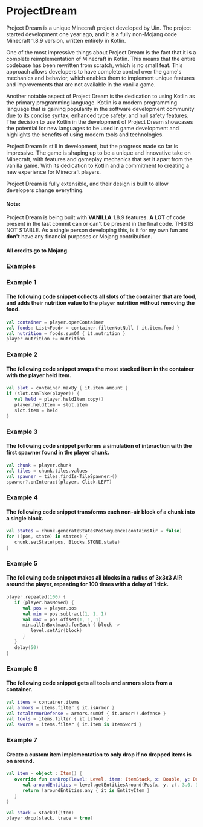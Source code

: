 # ProjectDream

Project Dream is a unique Minecraft project developed by Uin. The project started development one year ago, and it is a fully
non-Mojang code Minecraft 1.8.9 version, written entirely in Kotlin.

One of the most impressive things about Project Dream is the fact that it is a complete reimplementation of Minecraft in Kotlin.
This means that the entire codebase has been rewritten from scratch, which is no small feat. 
This approach allows developers to have complete control over the game's mechanics and behavior, 
which enables them to implement unique features and improvements that are not available in the vanilla game.

Another notable aspect of Project Dream is the dedication to using Kotlin as the primary programming language.
Kotlin is a modern programming language that is gaining popularity in the software development community due to its concise syntax,
enhanced type safety, and null safety features.
The decision to use Kotlin in the development of Project Dream showcases the potential for new languages
to be used in game development and highlights the benefits of using modern tools and technologies.

Project Dream is still in development, but the progress made so far is impressive.
The game is shaping up to be a unique and innovative take on Minecraft, with features and gameplay mechanics that set it apart from the vanilla game. 
With its dedication to Kotlin and a commitment to creating a new experience for Minecraft players.

Project Dream is fully extensible, and their design is built to allow developers change everything.

#### Note:
Project Dream is being built with **VANILLA** 1.8.9 features. **A LOT** of code present in the last commit can or can't be present in the final code.
THIS IS NOT STABLE. As a single person developing this, is it for my own fun and **don't** have any financial purposes or Mojang contribuition.

#### All credits go to Mojang.

### Examples

### Example 1
#### The following code snippet collects all slots of the container that are food, and adds their nutrition value to the player nutrition without removing the food.

```kt
val container = player.openContainer
val foods: List<Food> = container.filterNotNull { it.item.food }
val nutrition = foods.sumOf { it.nutrition }
player.nutrition += nutrition
```

### Example 2
#### The following code snippet swaps the most stacked item in the container with the player held item.

```kt
val slot = container.maxBy { it.item.amount }
if (slot.canTake(player)) {
   val held = player.heldItem.copy()
   player.heldItem = slot.item
   slot.item = held
}
```

### Example 3
#### The following code snippet performs a simulation of interaction with the first spawner found in the player chunk.

```kt
val chunk = player.chunk
val tiles = chunk.tiles.values
val spawner = tiles.findIs<TileSpawner>()
spawner?.onInteract(player, Click.LEFT)
```

### Example 4
#### The following code snippet transforms each non-air block of a chunk into a single block.

```kt
val states = chunk.generateStatesPosSequence(containsAir = false)
for ((pos, state) in states) {
   chunk.setState(pos, Blocks.STONE.state)
}
```

### Example 5
#### The following code snippet makes all blocks in a radius of 3x3x3 AIR around the player, repeating for 100 times with a delay of 1 tick.

```kt
player.repeated(100) {
   if (player.hasMoved) {
      val pos = player.pos
      val min = pos.subtract(1, 1, 1)
      val max = pos.offset(1, 1, 1)
      min.allInBox(max).forEach { block ->
         level.setAir(block)
      }
   }
   delay(50)
}
```

### Example 6
#### The following code snippet gets all tools and armors slots from a container.

```kt
val items = container.items
val armors = items.filter { it.isArmor }
val totalArmorDefense = armors.sumOf { it.armor!!.defense }
val tools = items.filter { it.isTool }
val swords = items.filter { it.item is ItemSword }
```

### Example 7
#### Create a custom item implementation to only drop if no dropped items is on around.

```kt
val item = object : Item() {
   override fun canDrop(level: Level, item: ItemStack, x: Double, y: Double, z: Double): Boolean {
      val aroundEntities = level.getEntitiesAround(Pos(x, y, z), 3.0, 3.0, 3.0)
      return !aroundEntities.any { it is EntityItem }
   }
}

val stack = stackOf(item)
player.drop(stack, trace = true)
```
